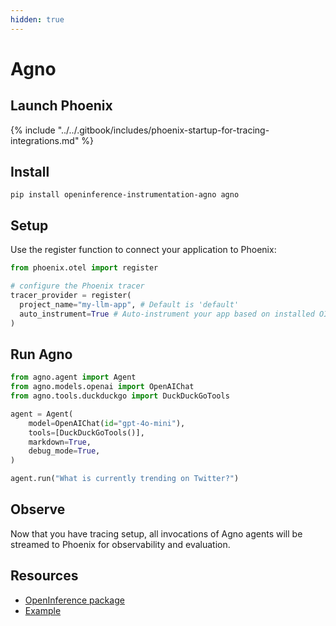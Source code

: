 ```yaml
---
hidden: true
---
```


# Agno

## Launch Phoenix

{% include "../../.gitbook/includes/phoenix-startup-for-tracing-integrations.md" %}

## Install

```shell
pip install openinference-instrumentation-agno agno
```

## Setup

Use the register function to connect your application to Phoenix:

```python
from phoenix.otel import register

# configure the Phoenix tracer
tracer_provider = register(
  project_name="my-llm-app", # Default is 'default'
  auto_instrument=True # Auto-instrument your app based on installed OI dependencies
)
```

## Run Agno

```python
from agno.agent import Agent
from agno.models.openai import OpenAIChat
from agno.tools.duckduckgo import DuckDuckGoTools

agent = Agent(
    model=OpenAIChat(id="gpt-4o-mini"),
    tools=[DuckDuckGoTools()],
    markdown=True,
    debug_mode=True,
)

agent.run("What is currently trending on Twitter?")
```

## Observe

Now that you have tracing setup, all invocations of Agno agents will be streamed to Phoenix for observability and evaluation.

## Resources

* [OpenInference package](https://pypi.org/project/openinference-instrumentation-agno/)
* [Example](https://github.com/Arize-ai/openinference/tree/main/python/instrumentation/openinference-instrumentation-agno)

